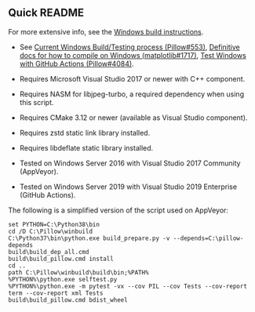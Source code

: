 Quick README
------------

For more extensive info, see the [Windows build instructions](build.rst).

* See [Current Windows Build/Testing process (Pillow#553)](https://github.com/python-pillow/Pillow/issues/553#issuecomment-37877416),
  [Definitive docs for how to compile on Windows (matplotlib#1717)](https://github.com/matplotlib/matplotlib/issues/1717#issuecomment-13343859),
  [Test Windows with GitHub Actions (Pillow#4084)](https://github.com/python-pillow/Pillow/pull/4084).


* Requires Microsoft Visual Studio 2017 or newer with C++ component.
* Requires NASM for libjpeg-turbo, a required dependency when using this script.
* Requires CMake 3.12 or newer (available as Visual Studio component).
* Requires zstd static link library installed.
* Requires libdeflate static library installed.
* Tested on Windows Server 2016 with Visual Studio 2017 Community (AppVeyor).
* Tested on Windows Server 2019 with Visual Studio 2019 Enterprise (GitHub Actions).

The following is a simplified version of the script used on AppVeyor:
```
set PYTHON=C:\Python38\bin
cd /D C:\Pillow\winbuild
C:\Python37\bin\python.exe build_prepare.py -v --depends=C:\pillow-depends
build\build_dep_all.cmd
build\build_pillow.cmd install
cd ..
path C:\Pillow\winbuild\build\bin;%PATH%
%PYTHON%\python.exe selftest.py
%PYTHON%\python.exe -m pytest -vx --cov PIL --cov Tests --cov-report term --cov-report xml Tests
build\build_pillow.cmd bdist_wheel
```
